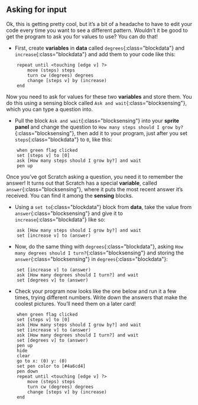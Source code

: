## Asking for input

Ok, this is getting pretty cool, but it’s a bit of a headache to have to edit your code every time you want to see a different pattern. Wouldn’t it be good to get the program to ask you for values to use? You can do that!

+ First, create **variables** in **data** called `degrees`{:class="blockdata"} and `increase`{:class="blockdata"} and add them to your code like this: 

```blocks
    repeat until <touching [edge v] ?> 
        move (steps) steps
        turn cw (degrees) degrees
        change [steps v] by (increase)
    end
```

Now you need to ask for values for these two **variables** and store them. You do this using a sensing block called `Ask and wait`{:class="blocksensing"}, which you can type a question into. 

+ Pull the block `Ask and wait`{:class="blocksensing"} into your **sprite panel** and change the question to `How many steps should I grow by?`{:class="blocksensing"}, then add it to your program, just after you set `steps`{:class="blockdata"} to `0`, like this: 

```blocks
    when green flag clicked
    set [steps v] to [0]
    ask [How many steps should I grow by?] and wait
    pen up
```

Once you’ve got Scratch asking a question, you need it to remember the answer! It turns out that Scratch has a special **variable**, called `answer`{:class="blocksensing"}, where it puts the most recent answer it’s received. You can find it among the **sensing** blocks. 

+ Using a `set to`{:class="blockdata"} block from **data**, take the value from `answer`{:class="blocksensing"} and give it to `increase`{:class="blockdata"} like so: 

```blocks
    ask [How many steps should I grow by?] and wait
    set [increase v] to (answer)
```

+ Now, do the same thing with `degrees`{:class="blockdata"}, asking `How many degrees should I turn?`{:class="blocksensing"} and storing the `answer`{:class="blocksensing"} in `degrees`{:class="blockdata"}: 

```blocks
    set [increase v] to (answer)
    ask [How many degrees should I turn?] and wait
    set [degrees v] to (answer)
```

+ Check your program now looks like the one below and run it a few times, trying different numbers. Write down the answers that make the coolest pictures. You’ll need them on a later card! 

```blocks
    when green flag clicked
    set [steps v] to [0]
    ask [How many steps should I grow by?] and wait
    set [increase v] to (answer)
    ask [How many degrees should I turn?] and wait
    set [degrees v] to (answer)
    pen up
    hide
    clear
    go to x: (0) y: (0)
    set pen color to [#4a6cd4]
    pen down
    repeat until <touching [edge v] ?> 
        move (steps) steps
        turn cw (degrees) degrees
        change [steps v] by (increase)
    end
```

